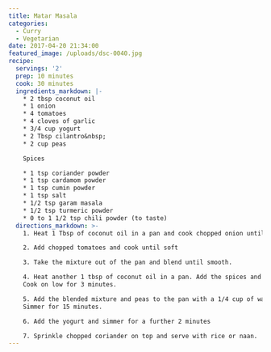 ```yaml
---
title: Matar Masala
categories:
  - Curry
  - Vegetarian
date: 2017-04-20 21:34:00
featured_image: /uploads/dsc-0040.jpg
recipe:
  servings: '2'
  prep: 10 minutes
  cook: 30 minutes
  ingredients_markdown: |-
    * 2 tbsp coconut oil
    * 1 onion
    * 4 tomatoes
    * 4 cloves of garlic
    * 3/4 cup yogurt
    * 2 Tbsp cilantro&nbsp;
    * 2 cup peas

    Spices

    * 1 tsp coriander powder
    * 1 tsp cardamom powder
    * 1 tsp cumin powder
    * 1 tsp salt
    * 1/2 tsp garam masala
    * 1/2 tsp turmeric powder
    * 0 to 1 1/2 tsp chili powder (to taste)
  directions_markdown: >-
    1. Heat 1 Tbsp of coconut oil in a pan and cook chopped onion until brown.

    2. Add chopped tomatoes and cook until soft

    3. Take the mixture out of the pan and blend until smooth.

    4. Heat another 1 tbsp of coconut oil in a pan. Add the spices and garlic.
    Cook on low for 3 minutes.

    5. Add the blended mixture and peas to the pan with a 1/4 cup of water.
    Simmer for 15 minutes.

    6. Add the yogurt and simmer for a further 2 minutes

    7. Sprinkle chopped coriander on top and serve with rice or naan.
---
```



